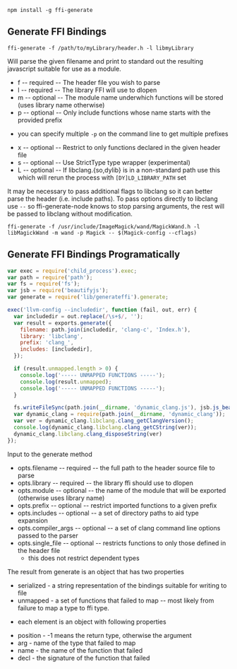 `npm install -g ffi-generate`

Generate FFI Bindings
---------------------
`ffi-generate -f /path/to/myLibrary/header.h -l libmyLibrary`

Will parse the given filename and print to standard out the resulting javascript
suitable for use as a module.

 * f -- required -- The header file you wish to parse
 * l -- required -- The library FFI will use to dlopen
 * m -- optional -- The module name underwhich functions will be stored (uses library name otherwise)
 * p -- optional -- Only include functions whose name starts with the provided prefix
  - you can specify multiple `-p` on the command line to get multiple prefixes
 * x -- optional -- Restrict to only functions declared in the given header file
 * s -- optional -- Use StrictType type wrapper (experimental)
 * L -- optional -- If libclang.{so,dylib} is in a non-standard path use this
which will rerun the process with `[DY]LD_LIBRARY_PATH` set

It may be necessary to pass additional flags to libclang so it can better parse
the header (i.e. include paths). To pass options directly to libclang use `--`
so ffi-generate-node knows to stop parsing arguments, the rest will be passed
to libclang without modification.

`ffi-generate -f /usr/include/ImageMagick/wand/MagickWand.h -l libMagickWand -m wand -p Magick -- $(Magick-config --cflags)`

Generate FFI Bindings Programatically
-------------------------------------
```javascript
var exec = require('child_process').exec;
var path = require('path');
var fs = require('fs');
var jsb = require('beautifyjs');
var generate = require('lib/generateffi').generate;

exec('llvm-config --includedir', function (fail, out, err) {
  var includedir = out.replace(/\s+$/, '');
  var result = exports.generate({
    filename: path.join(includedir, 'clang-c', 'Index.h'),
    library: 'libclang',
    prefix: 'clang_', 
    includes: [includedir],
  });

  if (result.unmapped.length > 0) {
    console.log('----- UNMAPPED FUNCTIONS -----');
    console.log(result.unmapped);
    console.log('----- UNMAPPED FUNCTIONS -----');
  }

  fs.writeFileSync(path.join(__dirname, 'dynamic_clang.js'), jsb.js_beautify(result.serialized));
  var dynamic_clang = require(path.join(__dirname, 'dynamic_clang'));
  var ver = dynamic_clang.libclang.clang_getClangVersion();
  console.log(dynamic_clang.libclang.clang_getCString(ver));
  dynamic_clang.libclang.clang_disposeString(ver)
});
````
Input to the generate method

 * opts.filename -- required -- the full path to the header source file to parse 
 * opts.library -- required -- the library ffi should use to dlopen
 * opts.module -- optional -- the name of the module that will be exported (otherwise uses library name)
 * opts.prefix -- optional --  restrict imported functions to a given prefix
 * opts.includes -- optional -- a set of directory paths to aid type expansion
 * opts.compiler_args -- optional -- a set of clang command line options passed to the parser
 * opts.single_file -- optional -- restricts functions to only those defined in the header file
   - this does not restrict dependent types

The result from generate is an object that has two properties

 * serialized - a string representation of the bindings suitable for writing to file
 * unmapped - a set of functions that failed to map -- most likely from failure to
map a type to ffi type.
  - each element is an object with following properties
   * position - -1 means the return type, otherwise the argument
   * arg - name of the type that failed to map
   * name - the name of the function that failed
   * decl - the signature of the function that failed

